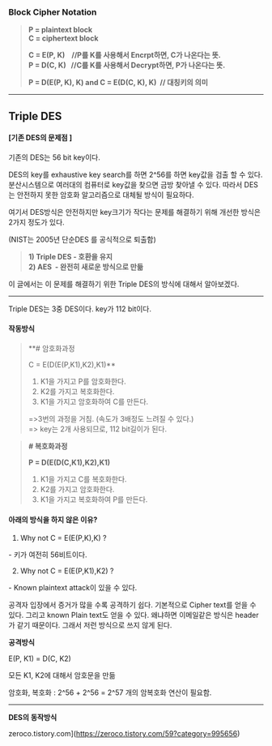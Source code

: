 ### Block Cipher Notation

> **P = plaintext block**  
> **C = ciphertext block**  
>   
> **C = E(P, K)    //P를 K를 사용해서 Encrpt하면, C가 나온다는 뜻.**   
> **P = D(C, K)   //C를 K를 사용해서 Decrypt하면, P가 나온다는 뜻.**   
>   
> **P = D(E(P, K), K) and C = E(D(C, K), K)  // 대칭키의 의미**

---

## **Triple DES**

#### **\[기존 DES의 문제점 \]**

기존의 DES는 56 bit key이다. 

DES의 key를 exhaustive key search를 하면 2^56를 하면 key값을 검출 할 수 있다. 분산시스템으로 여러대의 컴퓨터로 key값을 찾으면 금방 찾아낼 수 있다. 따라서 DES는 안전하지 못한 암호화 알고리즘으로 대체될 방식이 필요하다. 

여기서 DES방식은 안전하지만 key크기가 작다는 문제를 해결하기 위해 개선한 방식은 2가지 정도가 있다. 

(NIST는 2005년 단순DES 를 공식적으로 퇴출함)

> **1) Triple DES - 호환을 유지**  
> **2) AES  - 완전히 새로운 방식으로 만듦**

이 글에서는 이 문제를 해결하기 위한 Triple DES의 방식에 대해서 알아보겠다.

---

Triple DES는 3중 DES이다. key가 112 bit이다. 

#### **작동방식** 


> **\# 암호화과정   
>   
> C = E(D(E(P,K1),K2),K1)**  
>   
> 1) K1을 가지고 P를 암호화한다.  
> 2) K2를 가지고 복호화한다.   
> 3) K1을 가지고 암호화하여 C를 만든다.   
>   
> \=>3번의 과정을 거침. (속도가 3배정도 느려질 수 있다.)  
> \=> key는 2개 사용되므로, 112 bit길이가 된다. 

> **\# 복호화과정**  
>   
> **P = D(E(D(C,K1),K2),K1)**  
>   
> 1) K1을 가지고 C를 복호화한다.  
> 2) K2를 가지고 암호화한다.   
> 3) K1을 가지고 복호화하여 P를 만든다.

#### **아래의 방식을 하지 않은 이유?** 

1) Why not C = E(E(P,K),K) ?

\- 키가 여전히 56비트이다.

2) Why not C = E(E(P,K1),K2) ?

\- Known plaintext attack이 있을 수 있다.

공격자 입장에서 증거가 많을 수록 공격하기 쉽다. 기본적으로 Cipher text를 얻을 수 있다. 그리고 known Plain text도 얻을 수 있다. 왜냐하면 이메일같은 방식은 header가 같기 때문이다. 그래서 저런 방식으로 쓰지 않게 된다.

**공격방식** 

E(P, K1) = D(C, K2) 

모든 K1, K2에 대해서 암호문을 만듦

암호화, 복호화 : 2^56 + 2^56 = 2^57 개의 암복호화 연산이 필요함.  

---

**DES의 동작방식**


zeroco.tistory.com](https://zeroco.tistory.com/59?category=995656)
